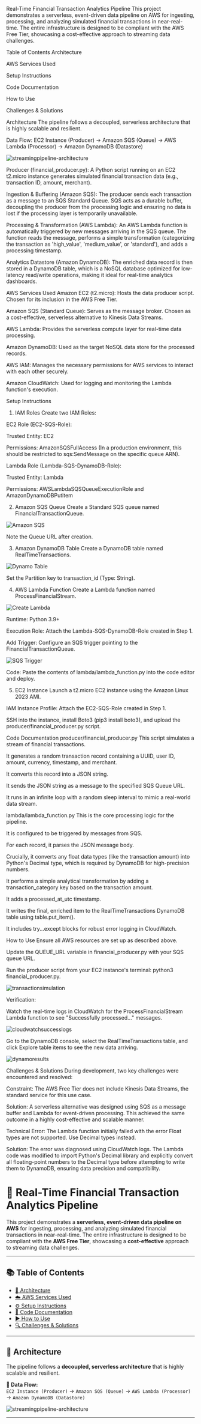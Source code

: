 Real-Time Financial Transaction Analytics Pipeline
This project demonstrates a serverless, event-driven data pipeline on AWS for ingesting, processing, and analyzing simulated financial transactions in near-real-time. The entire infrastructure is designed to be compliant with the AWS Free Tier, showcasing a cost-effective approach to streaming data challenges.

Table of Contents
Architecture

AWS Services Used

Setup Instructions

Code Documentation

How to Use

Challenges & Solutions

Architecture
The pipeline follows a decoupled, serverless architecture that is highly scalable and resilient.

Data Flow:
EC2 Instance (Producer) -> Amazon SQS (Queue) -> AWS Lambda (Processor) -> Amazon DynamoDB (Datastore)

![streamingpipeline-architecture](images/streamingpipeline-architecture.png)


Producer (financial_producer.py): A Python script running on an EC2 t2.micro instance generates simulated financial transaction data (e.g., transaction ID, amount, merchant).

Ingestion & Buffering (Amazon SQS): The producer sends each transaction as a message to an SQS Standard Queue. SQS acts as a durable buffer, decoupling the producer from the processing logic and ensuring no data is lost if the processing layer is temporarily unavailable.

Processing & Transformation (AWS Lambda): An AWS Lambda function is automatically triggered by new messages arriving in the SQS queue. The function reads the message, performs a simple transformation (categorizing the transaction as 'high_value', 'medium_value', or 'standard'), and adds a processing timestamp.

Analytics Datastore (Amazon DynamoDB): The enriched data record is then stored in a DynamoDB table, which is a NoSQL database optimized for low-latency read/write operations, making it ideal for real-time analytics dashboards.

AWS Services Used
Amazon EC2 (t2.micro): Hosts the data producer script. Chosen for its inclusion in the AWS Free Tier.

Amazon SQS (Standard Queue): Serves as the message broker. Chosen as a cost-effective, serverless alternative to Kinesis Data Streams.

AWS Lambda: Provides the serverless compute layer for real-time data processing.

Amazon DynamoDB: Used as the target NoSQL data store for the processed records.

AWS IAM: Manages the necessary permissions for AWS services to interact with each other securely.

Amazon CloudWatch: Used for logging and monitoring the Lambda function's execution.

Setup Instructions
1. IAM Roles
Create two IAM Roles:

EC2 Role (EC2-SQS-Role):

Trusted Entity: EC2

Permissions: AmazonSQSFullAccess (In a production environment, this should be restricted to sqs:SendMessage on the specific queue ARN).

Lambda Role (Lambda-SQS-DynamoDB-Role):

Trusted Entity: Lambda

Permissions: AWSLambdaSQSQueueExecutionRole and AmazonDynamoDBPutitem

2. Amazon SQS Queue
Create a Standard SQS queue named FinancialTransactionQueue.

![Amazon SQS](images/sqs.png)

Note the Queue URL after creation.

3. Amazon DynamoDB Table
Create a DynamoDB table named RealTimeTransactions.

![Dynamo Table](images/dynamo-table.png)

Set the Partition key to transaction_id (Type: String).

4. AWS Lambda Function
Create a Lambda function named ProcessFinancialStream.

![Create Lambda](images/createlambda.png)

Runtime: Python 3.9+

Execution Role: Attach the Lambda-SQS-DynamoDB-Role created in Step 1.

Add Trigger: Configure an SQS trigger pointing to the FinancialTransactionQueue.

![SQS Trigger](images/sqs-lambda.png)

Code: Paste the contents of lambda/lambda_function.py into the code editor and deploy.

5. EC2 Instance
Launch a t2.micro EC2 instance using the Amazon Linux 2023 AMI.

IAM Instance Profile: Attach the EC2-SQS-Role created in Step 1.

SSH into the instance, install Boto3 (pip3 install boto3), and upload the producer/financial_producer.py script.

Code Documentation
producer/financial_producer.py
This script simulates a stream of financial transactions.

It generates a random transaction record containing a UUID, user ID, amount, currency, timestamp, and merchant.

It converts this record into a JSON string.

It sends the JSON string as a message to the specified SQS Queue URL.

It runs in an infinite loop with a random sleep interval to mimic a real-world data stream.

lambda/lambda_function.py
This is the core processing logic for the pipeline.

It is configured to be triggered by messages from SQS.

For each record, it parses the JSON message body.

Crucially, it converts any float data types (like the transaction amount) into Python's Decimal type, which is required by DynamoDB for high-precision numbers.

It performs a simple analytical transformation by adding a transaction_category key based on the transaction amount.

It adds a processed_at_utc timestamp.

It writes the final, enriched item to the RealTimeTransactions DynamoDB table using table.put_item().

It includes try...except blocks for robust error logging in CloudWatch.

How to Use
Ensure all AWS resources are set up as described above.

Update the QUEUE_URL variable in financial_producer.py with your SQS queue URL.

Run the producer script from your EC2 instance's terminal: python3 financial_producer.py.

![transactionsimulation](images/transactionsimulation.png)

Verification:

Watch the real-time logs in CloudWatch for the ProcessFinancialStream Lambda function to see "Successfully processed..." messages.

![cloudwatchsuccesslogs](images/cloudwatchsuccesslogs.png)

Go to the DynamoDB console, select the RealTimeTransactions table, and click Explore table items to see the new data arriving.

![dynamoresults](images/dynamoresults.png)

Challenges & Solutions
During development, two key challenges were encountered and resolved:

Constraint: The AWS Free Tier does not include Kinesis Data Streams, the standard service for this use case.

Solution: A serverless alternative was designed using SQS as a message buffer and Lambda for event-driven processing. This achieved the same outcome in a highly cost-effective and scalable manner.

Technical Error: The Lambda function initially failed with the error Float types are not supported. Use Decimal types instead.

Solution: The error was diagnosed using CloudWatch logs. The Lambda code was modified to import Python's Decimal library and explicitly convert all floating-point numbers to the Decimal type before attempting to write them to DynamoDB, ensuring data precision and compatibility.



# 🚀 **Real-Time Financial Transaction Analytics Pipeline**

This project demonstrates a **serverless, event-driven data pipeline on AWS** for ingesting, processing, and analyzing simulated financial transactions in near-real-time. The entire infrastructure is designed to be compliant with the **AWS Free Tier**, showcasing a **cost-effective** approach to streaming data challenges.

---

## 📚 **Table of Contents**

- [🧱 Architecture](#architecture)
- [☁️ AWS Services Used](#aws-services-used)
- [⚙️ Setup Instructions](#setup-instructions)
- [📄 Code Documentation](#code-documentation)
- [▶️ How to Use](#how-to-use)
- [🔍 Challenges & Solutions](#challenges--solutions)

---

## 🧱 **Architecture**

The pipeline follows a **decoupled, serverless architecture** that is highly scalable and resilient.

**🔁 Data Flow:**  
`EC2 Instance (Producer)` → `Amazon SQS (Queue)` → `AWS Lambda (Processor)` → `Amazon DynamoDB (Datastore)`

![streamingpipeline-architecture](images/streamingpipeline-architecture.png)

---
